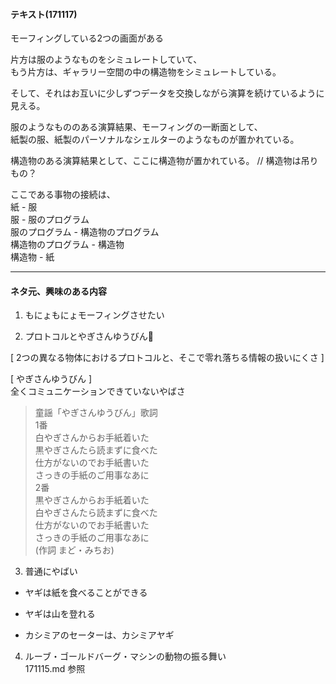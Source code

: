 #### テキスト(171117)  


モーフィングしている2つの画面がある  

片方は服のようなものをシミュレートしていて、  
もう片方は、ギャラリー空間の中の構造物をシミュレートしている。  

そして、それはお互いに少しずつデータを交換しながら演算を続けているように見える。  

服のようなもののある演算結果、モーフィングの一断面として、  
紙製の服、紙製のパーソナルなシェルターのようなものが置かれている。  

構造物のある演算結果として、ここに構造物が置かれている。 // 構造物は吊りもの？  

ここである事物の接続は、  
紙 - 服  
服 - 服のプログラム  
服のプログラム - 構造物のプログラム  
構造物のプログラム - 構造物  
構造物 - 紙  


---  


#### ネタ元、興味のある内容  

1. もにょもにょモーフィングさせたい  


2. プロトコルとやぎさんゆうびん🐐  

[ 2つの異なる物体におけるプロトコルと、そこで零れ落ちる情報の扱いにくさ ]  

[ やぎさんゆうびん ]  
全くコミュニケーションできていないやばさ  

>童謡「やぎさんゆうびん」歌詞  
1番  
白やぎさんからお手紙着いた  
黒やぎさんたら読まずに食べた  
仕方がないのでお手紙書いた  
さっきの手紙のご用事なあに  
2番  
黒やぎさんからお手紙着いた  
白やぎさんたら読まずに食べた  
仕方がないのでお手紙書いた  
さっきの手紙のご用事なあに  
(作詞 まど・みちお)  



3. 普通にやばい  

- ヤギは紙を食べることができる  

- ヤギは山を登れる  

- カシミアのセーターは、カシミアヤギ  


4. ルーブ・ゴールドバーグ・マシンの動物の振る舞い  
171115.md 参照